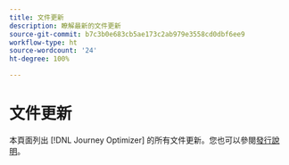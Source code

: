 ```yaml
---
title: 文件更新
description: 瞭解最新的文件更新
source-git-commit: b7c3b0e683cb5ae173c2ab979e3558cd0dbf6ee9
workflow-type: ht
source-wordcount: '24'
ht-degree: 100%

---
```



# 文件更新

本頁面列出 [!DNL Journey Optimizer] 的所有文件更新。您也可以參閱[發行說明](release-notes.md)。